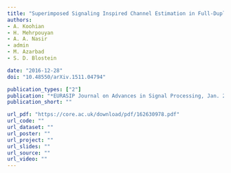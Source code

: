 ```yaml
---
title: "Superimposed Signaling Inspired Channel Estimation in Full-Duplex Systems"
authors:
- A. Koohian
- H. Mehrpouyan
- A. A. Nasir
- admin
- M. Azarbad
- S. D. Blostein

date: "2016-12-28"
doi: "10.48550/arXiv.1511.04794"

publication_types: ["2"]
publication: "*EURASIP Journal on Advances in Signal Processing, Jan. 2018*"
publication_short: ""

url_pdf: "https://core.ac.uk/download/pdf/162630978.pdf"
url_code: ""
url_dataset: ""
url_poster: ""
url_project: ""
url_slides: ""
url_source: ""
url_video: ""
---
```

